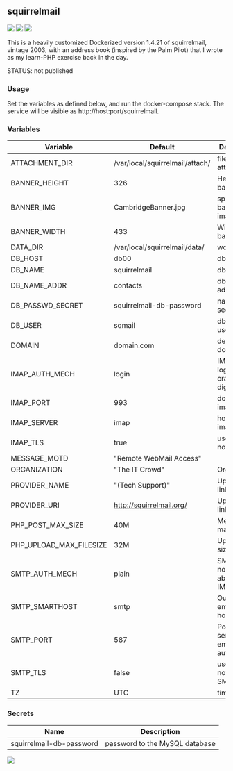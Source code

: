 ## squirrelmail
[![](https://img.shields.io/docker/v/instantlinux/squirrelmail?sort=date)](https://microbadger.com/images/instantlinux/squirrelmail "Version badge") [![](https://images.microbadger.com/badges/image/instantlinux/squirrelmail.svg)](https://microbadger.com/images/instantlinux/squirrelmail "Image badge") [![](https://images.microbadger.com/badges/commit/instantlinux/squirrelmail.svg)](https://microbadger.com/images/instantlinux/squirrelmail "Commit badge")

This is a heavily customized Dockerized version 1.4.21 of
squirrelmail, vintage 2003, with an address book (inspired by
the Palm Pilot) that I wrote as my learn-PHP exercise back in
the day.

STATUS: not published

### Usage
Set the variables as defined below, and run the docker-compose stack. The
service will be visible as http://host:port/squirrelmail.

### Variables

Variable | Default | Description
-------- | ------- | -----------
ATTACHMENT_DIR | /var/local/squirrelmail/attach/ | file attachments
BANNER_HEIGHT | 326 | Height of banner
BANNER_IMG | CambridgeBanner.jpg | splash-page banner image
BANNER_WIDTH | 433 | Width of banner
DATA_DIR | /var/local/squirrelmail/data/ | working dir
DB_HOST | db00 | db host
DB_NAME | squirrelmail |db name
DB_NAME_ADDR | contacts | db for addresses
DB_PASSWD_SECRET | squirrelmail-db-password | name of secret
DB_USER | sqmail | db username
DOMAIN | domain.com | default From domain
IMAP_AUTH_MECH | login | IMAP auth: login, plain, cram-md5, digest-md5
IMAP_PORT | 993 | dovecot imapd port
IMAP_SERVER | imap | hostname of imapd
IMAP_TLS | true | use TLS or not
MESSAGE_MOTD | "Remote WebMail Access" | 
ORGANIZATION | "The IT Crowd" | Organization
PROVIDER_NAME | "(Tech Support)" | Upper-right link text
PROVIDER_URI | http://squirrelmail.org/ | Upper-right link
PHP_POST_MAX_SIZE | 40M | Message max size
PHP_UPLOAD_MAX_FILESIZE | 32M | Upload max size
SMTP_AUTH_MECH | plain | SMTP auth: none or the above (see IMAP_AUTH)
SMTP_SMARTHOST | smtp | Outbound email relay hostname
SMTP_PORT | 587 | Port for sending emails (no auth)
SMTP_TLS | false | use TLS or not for SMTP
TZ | UTC | time zone

### Secrets
| Name | Description |
| ---- | ----------- |
| squirrelmail-db-password | password to the MySQL database|
[![](https://images.microbadger.com/badges/license/instantlinux/squirrelmail)](https://microbadger.com/images/instantlinux/squirrelmail "License badge")
